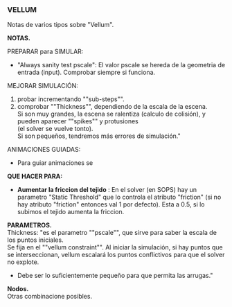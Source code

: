### VELLUM  

Notas de varios tipos sobre "Vellum".  

**NOTAS.**   

PREPARAR para SIMULAR:
- "Always sanity test pscale": El valor pscale se hereda de la geometria de entrada (input). Comprobar siempre si funciona.

MEJORAR SIMULACIÓN:   
  1) probar incrementando ""sub-steps"".   
  2) comprobar ""Thickness"", dependiendo de la escala de la escena.   
     Si son muy grandes, la escena se ralentiza (calculo de colisión), y pueden aparecer ""spikes"" y protusiones   
     (el solver se vuelve tonto).   
     Si son pequeños, tendremos más errores de simulación."   

ANIMACIONES GUIADAS:
- Para guiar animaciones se   

**QUE HACER PARA:**   
- **Aumentar la friccion del tejido** : En el solver (en SOPS) hay un parametro "Static Threshold" que lo controla el atributo "friction" (si no hay atributo "friction" entonces val 1 por defecto). Esta a 0.5, si lo subimos el tejido aumenta la friccion.   

**PARAMETROS.**   
Thickness: "es el parametro ""pscale"", que sirve para saber la escala de los puntos iniciales.   
Se fija en el ""vellum constraint"". Al iniciar la simulación, si hay puntos que se interseccionan, vellum escalará los puntos conflictivos para que el  solver no explote.
- Debe ser lo suficientemente pequeño para que permita las arrugas."

**Nodos.**   
Otras combinacione posibles.

